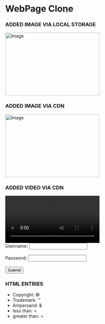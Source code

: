 <!DOCTYPE html>
<html>
    <head><h1>WebPage Clone</h1></head>

<body>

<h3>ADDED IMAGE VIA LOCAL STORAGE</h3>
<img src="C:\Users\User\Desktop\New folder (2)\New folder\car.jpeg" alt="Image"width="300" height="200">

<h3>ADDED IMAGE VIA CDN</h3>
<img src="https://img.freepik.com/free-photo/offroader-jeep-driving-highway_114579-5029.jpg?w=1060&t=st=1705323555~exp=1705324155~hmac=132ffe49e11d431d7e7debe4e6735f3dbdcd1f55910911650940fa77acdf3ca5" alt="Image"width="300" height="200">

<h3>ADDED VIDEO VIA CDN</h3>
<video src="https://www.youtube.com/embed/tgbNymZ7vqY" controls></video>

<form>
   <label for="username">Username:</label>
   <input type="text" id="username" name="username"><br><br>
   <label for="password">Password:</label>
   <input type="password" id="password" name="password"><br><br>
   <input type="submit" value="Submit">
</form>

<h3>HTML ENTRIES</h3>
<ul>
   <li>Copyright: &#169;</li>
   <li>Trademark: &#8482;</li>
   <li>Ampersand: &#38;</li>
   <li>less than: &#60;</li>
   <li>greater than: &#62;</li>
</ul>
</body>
</html>
